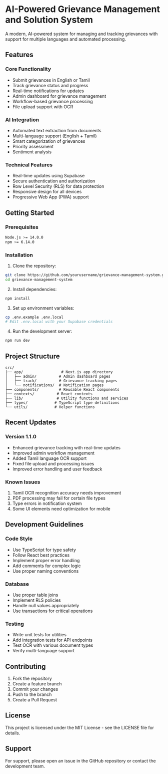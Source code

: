 # AI-Powered Grievance Management and Solution System

A modern, AI-powered system for managing and tracking grievances with support for multiple languages and automated processing.

## Features

### Core Functionality
- Submit grievances in English or Tamil
- Track grievance status and progress
- Real-time notifications for updates
- Admin dashboard for grievance management
- Workflow-based grievance processing
- File upload support with OCR

### AI Integration
- Automated text extraction from documents
- Multi-language support (English + Tamil)
- Smart categorization of grievances
- Priority assessment
- Sentiment analysis

### Technical Features
- Real-time updates using Supabase
- Secure authentication and authorization
- Row Level Security (RLS) for data protection
- Responsive design for all devices
- Progressive Web App (PWA) support

## Getting Started

### Prerequisites
```bash
Node.js >= 14.0.0
npm >= 6.14.0
```

### Installation
1. Clone the repository:
```bash
git clone https://github.com/yourusername/grievance-management-system.git
cd grievance-management-system
```

2. Install dependencies:
```bash
npm install
```

3. Set up environment variables:
```bash
cp .env.example .env.local
# Edit .env.local with your Supabase credentials
```

4. Run the development server:
```bash
npm run dev
```

## Project Structure
```
src/
├── app/                 # Next.js app directory
│   ├── admin/          # Admin dashboard pages
│   ├── track/          # Grievance tracking pages
│   └── notifications/  # Notification pages
├── components/         # Reusable React components
├── contexts/          # React contexts
├── lib/               # Utility functions and services
├── types/            # TypeScript type definitions
└── utils/            # Helper functions
```

## Recent Updates

### Version 1.1.0
- Enhanced grievance tracking with real-time updates
- Improved admin workflow management
- Added Tamil language OCR support
- Fixed file upload and processing issues
- Improved error handling and user feedback

### Known Issues
1. Tamil OCR recognition accuracy needs improvement
2. PDF processing may fail for certain file types
3. Type errors in notification system
4. Some UI elements need optimization for mobile

## Development Guidelines

### Code Style
- Use TypeScript for type safety
- Follow React best practices
- Implement proper error handling
- Add comments for complex logic
- Use proper naming conventions

### Database
- Use proper table joins
- Implement RLS policies
- Handle null values appropriately
- Use transactions for critical operations

### Testing
- Write unit tests for utilities
- Add integration tests for API endpoints
- Test OCR with various document types
- Verify multi-language support

## Contributing
1. Fork the repository
2. Create a feature branch
3. Commit your changes
4. Push to the branch
5. Create a Pull Request

## License
This project is licensed under the MIT License - see the LICENSE file for details.

## Support
For support, please open an issue in the GitHub repository or contact the development team. 